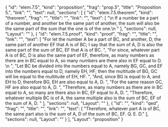 {
  "id": "elem.7.5",
  "kind": "proposition",
  "frag": "prop.5",
  "title": "Proposition 5.",
  "link": "",
  "text": null,
  "sections": [
    {
      "id": "elem.7.5.theorem",
      "kind": "theorem",
      "frag": "",
      "title": "",
      "link": "",
      "text": [
        "\n       If a number be a part of a number, and another be the same part of another, the sum will also be the same part of the sum that the one is of the one.\n      "
      ],
      "sections": null,
      "Layout": ""
    },
    {
      "id": "elem.7.5.proof",
      "kind": "proof",
      "frag": "",
      "title": "",
      "link": "",
      "text": [
        "For let the number A be a part of BC, and another, D, the same part of another EF that A is of BC; I say that the sum of A, D is also the same part of the sum of BC, EF that A is of BC. ",
        "For since, whatever part A is of BC, D is also the same part of EF, therefore, as many numbers as there are in BC equal to A, so many numbers are there also in EF equal to D. \n      ",
        "Let BC be divided into the numbers equal to A, namely BG, GC, and EF into the numbers equal to D, namely EH, HF; then the multitude of BG, GC will be equal to the multitude of EH, HF. ",
        "And, since BG is equal to A, and EH to D, therefore BG, EH are also equal to A, D. ",
        "For the same reason GC, HF are also equal to A, D. ",
        "Therefore, as many numbers as there are in BC equal to A, so many are there also in BC, EF equal to A, D. ",
        "Therefore, whatever multiple BC is of A, the same multiple also is the sum of BC, EF of the sum of A, D. "
      ],
      "sections": null,
      "Layout": ""
    },
    {
      "id": "",
      "kind": "qed",
      "frag": "",
      "title": "",
      "link": "",
      "text": [
        "Therefore, whatever part A is of BC, the same part also is the sum of A, D of the sum of BC, EF. Q. E. D."
      ],
      "sections": null,
      "Layout": ""
    }
  ],
  "Layout": "proposition"
}

